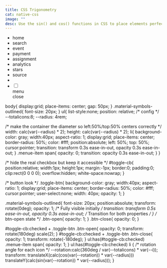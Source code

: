 ```yaml
---
title: CSS Trigonometry 
cat: native-css
image: ""
desc: Use the sin() and cos() functions in CSS to place elements perfectly around a circle — and build a circular menu without JavaScript.
---
```


<html-code>

<link href="https://fonts.googleapis.com/icon?family=Material+Icons" rel="stylesheet" />
<link href="https://fonts.googleapis.com/css2?family=Material+Symbols+Outlined:opsz,wght,FILL,GRAD@20..48,100..700,0..1,-50..200" rel="stylesheet" />
<ul>
  <li style="--i: 0" class="menue-item">
    <span class="material-symbols-outlined">
      home
    </span>
  </li>
   <li style="--i: 1" class="menue-item">
    <span class="material-symbols-outlined">
      search
    </span>
  </li>
  <li style="--i: 2" class="menue-item">
    <span class="material-symbols-outlined">
      event
    </span>
  </li>
  <li style="--i: 3" class="menue-item">
    <span class="material-symbols-outlined">
      payment
    </span>
  </li>
  <li style="--i: 4" class="menue-item">
    <span class="material-symbols-outlined">
      assignment
    </span>
  </li>
  <li style="--i: 5" class="menue-item">
    <span class="material-symbols-outlined">
      analytics
    </span>
  </li>
  <li style="--i: 6" class="menue-item">
    <span class="material-symbols-outlined">
      stars
    </span>
  </li>
  <li style="--i: 7" class="menue-item">
    <span class="material-symbols-outlined">
      source
    </span>
  </li>
  <li>
  <li>
    <input id="toggle-cb" type="checkbox" />
    <label class="toggle-btn" for="toggle-cb" aria-pressed="false">
      <div class="material-symbols-outlined btn-open" aria-hidden="true">menu</div>
      <div class="material-symbols-outlined btn-close" aria-hidden="true">close</div>
    </label>
  </li>
</ul>
</html-code>

<css-code>
body{
  display:grid;
  place-items: center;
  gap: 50px;
}
.material-symbols-outlined{
  font-size: 20px;
}
ul{
  list-style:none;
  position: relative;
/* config */
  --totalicons:8;
  --radius: 4rem;

  /* make the container the diameter so left:50%/top:50% centers correctly */
  width: calc(var(--radius) * 2);
  height: calc(var(--radius) * 2);
  li{
    background-color: gray;
    width:40px;
    aspect-ratio: 1;
    display:grid;
    place-items: center;
    border-radius: 50%;
    color: #fff;
    position:absolute;
    left: 50%;
    top: 50%;
    cursor:pointer;
    transition: transform 0.3s ease-in-out, opacity 0.3s ease-in-out; 
  }
  .menue-item span{
    opacity: 0; 
    transition: opacity 0.3s ease-in-out; 
  }
}


  /* hide the real checkbox but keep it accessible */
  #toggle-cb{
    position:relative;
    width:1px;
    height:1px;
    margin:-1px;
    border:0;
    padding:0;
    clip:rect(0 0 0 0);
    overflow:hidden;
    white-space:nowrap;
  }

  /* button look */
  .toggle-btn{
    background-color: gray;
    width:40px;
    aspect-ratio: 1;
    display:grid;
    place-items: center;
    border-radius: 50%;
    color: #fff;
    cursor:pointer; 
    user-select:none;
    width: 40px;
    opacity: 1;
  }

  .material-symbols-outlined{
    font-size: 20px;
    position:absolute;
    transform: rotate(0deg);
    opacity: 1; /* Fully visible initially */
    transition: transform 0.5s ease-in-out, opacity 0.3s ease-in-out; /* Transition for both properties */
  }
  /* btn-open state */
  .btn-open{
    opacity: 1; 
  }
  .btn-close{
     opacity: 0;
  }
  
#toggle-cb:checked + .toggle-btn .btn-open{
  opacity: 0;
  transform: rotate(180deg) scale(2);
}
#toggle-cb:checked + .toggle-btn .btn-close{
  opacity: 1;
  transform: rotate(-180deg);
}
ul:has(#toggle-cb:checked) .menue-item span{
  opacity: 1;
}
ul:has(#toggle-cb:checked) li {
   /* rotation angle for each icon */
    --rotation:calc(360deg / var(--totalicons) * var(--i));
    transform:
    translateX(calc(cos(var(--rotation)) * var(--radius))) 
    translateY(calc(sin(var(--rotation)) * var(--radius)));
}
</css-code>
